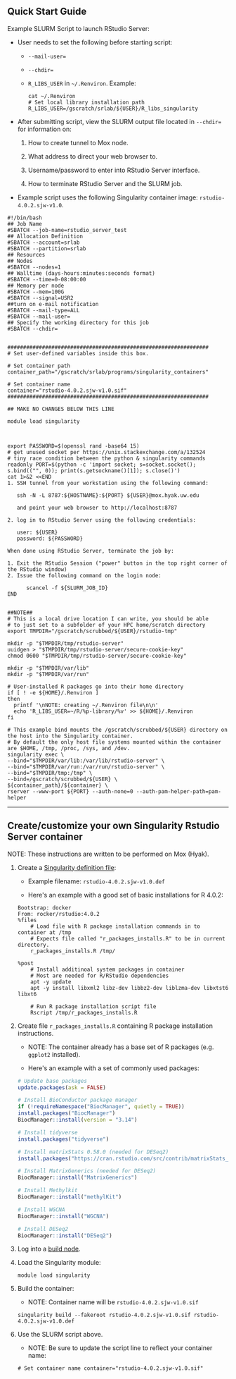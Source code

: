 ## Quick Start Guide

Example SLURM Script to launch RStudio Server:

- User needs to set the following before starting script:

    - `--mail-user=`
    - `--chdir=`
    - `R_LIBS_USER` in `~/.Renviron`. Example:

        ```shell
        cat ~/.Renviron 
        # Set local library installation path
        R_LIBS_USER=/gscratch/srlab/${USER}/R_libs_singularity
        ```

- After submitting script, view the SLURM output file located in `--chdir=` for information on:

    1. How to create tunnel to Mox node.

    2. What address to direct your web browser to.

    3. Username/password to enter into RStudio Server interface.

    4. How to terminate RStudio Server and the SLURM job.

- Example script uses the following Singularity container image: `rstudio-4.0.2.sjw-v1.0`.

```shell
#!/bin/bash
## Job Name
#SBATCH --job-name=rstudio_server_test
## Allocation Definition
#SBATCH --account=srlab
#SBATCH --partition=srlab
## Resources
## Nodes
#SBATCH --nodes=1
## Walltime (days-hours:minutes:seconds format)
#SBATCH --time=0-08:00:00
## Memory per node
#SBATCH --mem=100G
#SBATCH --signal=USR2
##turn on e-mail notification
#SBATCH --mail-type=ALL
#SBATCH --mail-user=
## Specify the working directory for this job
#SBATCH --chdir=


################################################################
# Set user-defined variables inside this box.

# Set container path
container_path="/gscratch/srlab/programs/singularity_containers"

# Set container name
container="rstudio-4.0.2.sjw-v1.0.sif"
################################################################

## MAKE NO CHANGES BELOW THIS LINE

module load singularity



export PASSWORD=$(openssl rand -base64 15)
# get unused socket per https://unix.stackexchange.com/a/132524
# tiny race condition between the python & singularity commands
readonly PORT=$(python -c 'import socket; s=socket.socket(); s.bind(("", 0)); print(s.getsockname()[1]); s.close()')
cat 1>&2 <<END
1. SSH tunnel from your workstation using the following command:

   ssh -N -L 8787:${HOSTNAME}:${PORT} ${USER}@mox.hyak.uw.edu

   and point your web browser to http://localhost:8787

2. log in to RStudio Server using the following credentials:

   user: ${USER}
   password: ${PASSWORD}

When done using RStudio Server, terminate the job by:

1. Exit the RStudio Session ("power" button in the top right corner of the RStudio window)
2. Issue the following command on the login node:

      scancel -f ${SLURM_JOB_ID}
END


##NOTE##
# This is a local drive location I can write, you should be able
# to just set to a subfolder of your HPC home/scratch directory
export TMPDIR="/gscratch/scrubbed/${USER}/rstudio-tmp"

mkdir -p "$TMPDIR/tmp/rstudio-server"
uuidgen > "$TMPDIR/tmp/rstudio-server/secure-cookie-key"
chmod 0600 "$TMPDIR/tmp/rstudio-server/secure-cookie-key"

mkdir -p "$TMPDIR/var/lib"
mkdir -p "$TMPDIR/var/run"

# User-installed R packages go into their home directory
if [ ! -e ${HOME}/.Renviron ]
then
  printf '\nNOTE: creating ~/.Renviron file\n\n'
  echo 'R_LIBS_USER=~/R/%p-library/%v' >> ${HOME}/.Renviron
fi

# This example bind mounts the /gscratch/scrubbed/${USER} directory on the host into the Singularity container.
# By default the only host file systems mounted within the container are $HOME, /tmp, /proc, /sys, and /dev.
singularity exec \
--bind="$TMPDIR/var/lib:/var/lib/rstudio-server" \
--bind="$TMPDIR/var/run:/var/run/rstudio-server" \
--bind="$TMPDIR/tmp:/tmp" \
--bind=/gscratch/scrubbed/${USER} \
${container_path}/${container} \
rserver --www-port ${PORT} --auth-none=0 --auth-pam-helper-path=pam-helper
```

---

## Create/customize your own Singularity Rstudio Server container

NOTE: These instructions are written to be performed on Mox (Hyak).

1. Create a [Singularity definition file](https://sylabs.io/guides/3.5/user-guide/definition_files.html):

    - Example filename: `rstudio-4.0.2.sjw-v1.0.def`

    - Here's an example with a good set of basic installations for R 4.0.2:

    ```
    Bootstrap: docker
    From: rocker/rstudio:4.0.2
    %files
        # Load file with R package installation commands in to container at /tmp
        # Expects file called "r_packages_installs.R" to be in current directory.
        r_packages_installs.R /tmp/

    %post
        # Install additinoal system packages in container
        # Most are needed for R/RStudio dependencies
        apt -y update
        apt -y install libxml2 libz-dev libbz2-dev liblzma-dev libxtst6 libxt6
        
        # Run R package installation script file
        Rscript /tmp/r_packages_installs.R
    ```

2. Create file `r_packages_installs.R` containing R package installation instructions.

    - NOTE: The container already has a base set of R packages (e.g. `ggplot2` installed).

    - Here's an example with a set of commonly used packages:

    ```R
    # Update base packages
    update.packages(ask = FALSE)

    # Install BioConductor package manager
    if (!requireNamespace("BiocManager", quietly = TRUE))
    install.packages("BiocManager")
    BiocManager::install(version = "3.14")

    # Install tidyverse
    install.packages("tidyverse")

    # Install matrixStats 0.58.0 (needed for DESeq2)
    install.packages("https://cran.rstudio.com/src/contrib/matrixStats_0.61.0.tar.gz", repos=NULL, type="source")

    # Install MatrixGenerics (needed for DESeq2)
    BiocManager::install("MatrixGenerics")

    # Install Methylkit
    BiocManager::install("methylKit")

    # Install WGCNA
    BiocManager::install("WGCNA")

    # Install DESeq2
    BiocManager::install("DESeq2")
    ```


1. Log into a [build node](https://robertslab.github.io/resources/mox_Node-Types/#build-node).

2. Load the Singularity module:

    `module load singularity`

3. Build the container:
    
    - NOTE: Container name will be `rstudio-4.0.2.sjw-v1.0.sif`

    `singularity build --fakeroot rstudio-4.0.2.sjw-v1.0.sif rstudio-4.0.2.sjw-v1.0.def`

4. Use the SLURM script above.

    - NOTE: Be sure to update the script line to reflect your container name:
    
    `# Set container name
container="rstudio-4.0.2.sjw-v1.0.sif"`